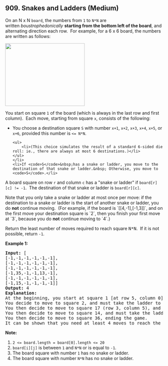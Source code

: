 ## 909. Snakes and Ladders (Medium)

<p>On an N x N <code>board</code>, the numbers from <code>1</code> to <code>N*N</code> are written&nbsp;<em>boustrophedonically</em>&nbsp;<strong>starting from the bottom&nbsp;left of the board</strong>, and alternating direction each row.&nbsp; For example, for a 6 x 6 board, the numbers are written as follows:</p>

<pre>
<img alt="" src="https://assets.leetcode.com/uploads/2018/09/23/snakes.png" style="width: 254px; height: 200px;" />
</pre>

<p>You start on square <code>1</code> of the board (which is always in the last row and&nbsp;first column).&nbsp; Each move, starting from square <code>x</code>, consists of the following:</p>

<ul>
	<li>You choose a destination square <code>S</code> with number&nbsp;<code>x+1</code>, <code>x+2</code>, <code>x+3</code>, <code>x+4</code>, <code>x+5</code>, or <code>x+6</code>, provided this&nbsp;number is&nbsp;<code>&lt;=&nbsp;N*N</code>.

	<ul>
		<li>(This choice simulates the result of a standard 6-sided die roll: ie., there are always at most 6 destinations.)</li>
	</ul>
	</li>
	<li>If <code>S</code>&nbsp;has a snake or ladder, you move to the destination of that snake or ladder.&nbsp; Otherwise, you move to <code>S</code>.</li>
</ul>

<p>A board square on row <code>r</code> and column <code>c</code>&nbsp;has a &quot;snake or ladder&quot; if <code>board[r][c] != -1</code>.&nbsp; The destination of that snake or ladder is <code>board[r][c]</code>.</p>

<p>Note that you only take a snake or ladder at most once per move: if the destination to a snake or ladder is the start of another&nbsp;snake or ladder, you do <strong>not</strong> continue moving.&nbsp; (For example, if the board is `[[4,-1],[-1,3]]`, and on the first move your destination square is `2`, then you finish your first move at&nbsp;`3`, because you do <strong>not</strong> continue moving to `4`.)</p>

<p>Return the least number of moves required to reach square <font face="monospace">N*N</font>.&nbsp; If it is not possible, return <code>-1</code>.</p>

<p><strong>Example 1:</strong></p>

<pre>
<strong>Input: </strong>[
[-1,-1,-1,-1,-1,-1],
[-1,-1,-1,-1,-1,-1],
[-1,-1,-1,-1,-1,-1],
[-1,35,-1,-1,13,-1],
[-1,-1,-1,-1,-1,-1],
[-1,15,-1,-1,-1,-1]]
<strong>Output: </strong>4
<strong>Explanation: </strong>
At the beginning, you start at square 1 [at row 5, column 0].
You decide to move to square 2, and must take the ladder to square 15.
You then decide to move to square 17 (row 3, column 5), and must take the snake to square 13.
You then decide to move to square 14, and must take the ladder to square 35.
You then decide to move to square 36, ending the game.
It can be shown that you need at least 4 moves to reach the N*N-th square, so the answer is 4.
</pre>

<p><strong>Note:</strong></p>

<ol>
	<li><code>2 &lt;= board.length = board[0].length&nbsp;&lt;= 20</code></li>
	<li><code>board[i][j]</code>&nbsp;is between <code>1</code> and <code>N*N</code> or is equal to <code>-1</code>.</li>
	<li>The board&nbsp;square with number <code>1</code> has no snake or ladder.</li>
	<li>The board square with number <code>N*N</code> has no snake or ladder.</li>
</ol>